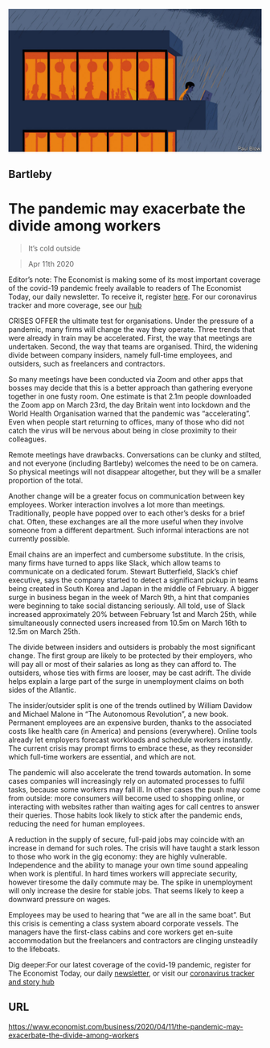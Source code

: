 ![](./images/20200411_WBD001_0.jpg)

## Bartleby

# The pandemic may exacerbate the divide among workers

> It’s cold outside

> Apr 11th 2020

Editor’s note: The Economist is making some of its most important coverage of the covid-19 pandemic freely available to readers of The Economist Today, our daily newsletter. To receive it, register [here](https://www.economist.com//newslettersignup). For our coronavirus tracker and more coverage, see our [hub](https://www.economist.com//coronavirus)

CRISES OFFER the ultimate test for organisations. Under the pressure of a pandemic, many firms will change the way they operate. Three trends that were already in train may be accelerated. First, the way that meetings are undertaken. Second, the way that teams are organised. Third, the widening divide between company insiders, namely full-time employees, and outsiders, such as freelancers and contractors.

So many meetings have been conducted via Zoom and other apps that bosses may decide that this is a better approach than gathering everyone together in one fusty room. One estimate is that 2.1m people downloaded the Zoom app on March 23rd, the day Britain went into lockdown and the World Health Organisation warned that the pandemic was “accelerating”. Even when people start returning to offices, many of those who did not catch the virus will be nervous about being in close proximity to their colleagues.

Remote meetings have drawbacks. Conversations can be clunky and stilted, and not everyone (including Bartleby) welcomes the need to be on camera. So physical meetings will not disappear altogether, but they will be a smaller proportion of the total.

Another change will be a greater focus on communication between key employees. Worker interaction involves a lot more than meetings. Traditionally, people have popped over to each other’s desks for a brief chat. Often, these exchanges are all the more useful when they involve someone from a different department. Such informal interactions are not currently possible.

Email chains are an imperfect and cumbersome substitute. In the crisis, many firms have turned to apps like Slack, which allow teams to communicate on a dedicated forum. Stewart Butterfield, Slack’s chief executive, says the company started to detect a significant pickup in teams being created in South Korea and Japan in the middle of February. A bigger surge in business began in the week of March 9th, a hint that companies were beginning to take social distancing seriously. All told, use of Slack increased approximately 20% between February 1st and March 25th, while simultaneously connected users increased from 10.5m on March 16th to 12.5m on March 25th.

The divide between insiders and outsiders is probably the most significant change. The first group are likely to be protected by their employers, who will pay all or most of their salaries as long as they can afford to. The outsiders, whose ties with firms are looser, may be cast adrift. The divide helps explain a large part of the surge in unemployment claims on both sides of the Atlantic.

The insider/outsider split is one of the trends outlined by William Davidow and Michael Malone in “The Autonomous Revolution”, a new book. Permanent employees are an expensive burden, thanks to the associated costs like health care (in America) and pensions (everywhere). Online tools already let employers forecast workloads and schedule workers instantly. The current crisis may prompt firms to embrace these, as they reconsider which full-time workers are essential, and which are not. 

The pandemic will also accelerate the trend towards automation. In some cases companies will increasingly rely on automated processes to fulfil tasks, because some workers may fall ill. In other cases the push may come from outside: more consumers will become used to shopping online, or interacting with websites rather than waiting ages for call centres to answer their queries. Those habits look likely to stick after the pandemic ends, reducing the need for human employees.

A reduction in the supply of secure, full-paid jobs may coincide with an increase in demand for such roles. The crisis will have taught a stark lesson to those who work in the gig economy: they are highly vulnerable. Independence and the ability to manage your own time sound appealing when work is plentiful. In hard times workers will appreciate security, however tiresome the daily commute may be. The spike in unemployment will only increase the desire for stable jobs. That seems likely to keep a downward pressure on wages.

Employees may be used to hearing that “we are all in the same boat”. But this crisis is cementing a class system aboard corporate vessels. The managers have the first-class cabins and core workers get en-suite accommodation but the freelancers and contractors are clinging unsteadily to the lifeboats.

Dig deeper:For our latest coverage of the covid-19 pandemic, register for The Economist Today, our daily [newsletter](https://www.economist.com//newslettersignup), or visit our [coronavirus tracker and story hub](https://www.economist.com//coronavirus)

## URL

https://www.economist.com/business/2020/04/11/the-pandemic-may-exacerbate-the-divide-among-workers
